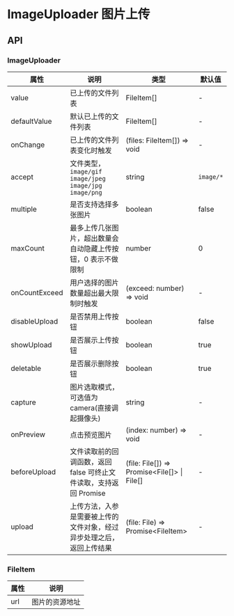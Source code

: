 # ImageUploader 图片上传

<code src="./demos/demo1.tsx"></code>

## API

### ImageUploader

| 属性          | 说明                                                                 | 类型                                          | 默认值    |
| ------------- | -------------------------------------------------------------------- | --------------------------------------------- | --------- |
| value         | 已上传的文件列表                                                     | FileItem[]                                    | -         |
| defaultValue  | 默认已上传的文件列表                                                 | FileItem[]                                    | -         |
| onChange      | 已上传的文件列表变化时触发                                           | (files: FileItem[]) => void                   | -         |
| accept        | 文件类型，`image/gif` `image/jpeg` `image/jpg` `image/png`           | string                                        | `image/*` |
| multiple      | 是否支持选择多张图片                                                 | boolean                                       | false     |
| maxCount      | 最多上传几张图片，超出数量会自动隐藏上传按钮，0 表示不做限制         | number                                        | 0         |
| onCountExceed | 用户选择的图片数量超出最大限制时触发                                 | (exceed: number) => void                      | -         |
| disableUpload | 是否禁用上传按钮                                                     | boolean                                       | false     |
| showUpload    | 是否展示上传按钮                                                     | boolean                                       | true      |
| deletable     | 是否展示删除按钮                                                     | boolean                                       | true      |
| capture       | 图片选取模式，可选值为 camera(直接调起摄像头)                        | string                                        | -         |
| onPreview     | 点击预览图片                                                         | (index: number) => void                       | -         |
| beforeUpload  | 文件读取前的回调函数，返回 false 可终止文件读取，支持返回 Promise    | (file: File[]) => Promise\<File[]\> \| File[] | -         |
| upload        | 上传方法，入参是需要被上传的文件对象，经过异步处理之后，返回上传结果 | (file: File) => Promise\<FileItem\>           | -         |

### FileItem

| 属性 | 说明           |
| ---- | -------------- |
| url  | 图片的资源地址 |
